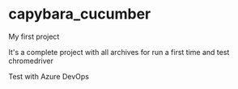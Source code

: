 # capybara_cucumber

My first project

It's a complete project with all archives for run a first time and test chromedriver

Test with Azure DevOps

